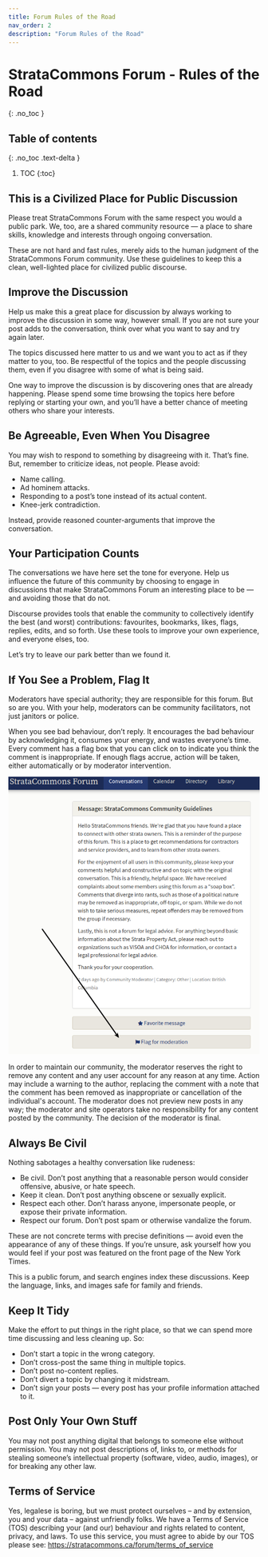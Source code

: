 ```yaml
---
title: Forum Rules of the Road
nav_order: 2
description: "Forum Rules of the Road"
---
```


# StrataCommons Forum - Rules of the Road
{: .no_toc }

## Table of contents
{: .no_toc .text-delta }

1. TOC
{:toc}

## This is a Civilized Place for Public Discussion

Please treat StrataCommons Forum with the same respect you would a public park. We, too, are a shared community resource — a place to share skills, knowledge and interests through ongoing conversation.

These are not hard and fast rules, merely aids to the human judgment of the StrataCommons Forum community. Use these guidelines to keep this a clean, well-lighted place for civilized public discourse.

## Improve the Discussion

Help us make this a great place for discussion by always working to improve the discussion in some way, however small. If you are not sure your post adds to the conversation, think over what you want to say and try again later.

The topics discussed here matter to us and we want you to act as if they matter to you, too. Be respectful of the topics and the people discussing them, even if you disagree with some of what is being said.

One way to improve the discussion is by discovering ones that are already happening. Please spend some time browsing the topics here before replying or starting your own, and you’ll have a better chance of meeting others who share your interests.

## Be Agreeable, Even When You Disagree

You may wish to respond to something by disagreeing with it. That’s fine. But, remember to criticize ideas, not people. Please avoid:

- Name calling. 
- Ad hominem attacks. 
- Responding to a post’s tone instead of its actual content. 
- Knee-jerk contradiction.

Instead, provide reasoned counter-arguments that improve the conversation.

## Your Participation Counts

The conversations we have here set the tone for everyone. Help us influence the future of this community by choosing to engage in discussions that make StrataCommons Forum an interesting place to be — and avoiding those that do not.

Discourse provides tools that enable the community to collectively identify the best (and worst) contributions: favourites, bookmarks, likes, flags, replies, edits, and so forth. Use these tools to improve your own experience, and everyone elses, too.

Let’s try to leave our park better than we found it.

## If You See a Problem, Flag It

Moderators have special authority; they are responsible for this forum. But so are you. With your help, moderators can be community facilitators, not just janitors or police.

When you see bad behaviour, don’t reply. It encourages the bad behaviour by acknowledging it, consumes your energy, and wastes everyone’s time. Every comment has a flag box that you can click on to indicate you think the comment is inappropriate. If enough flags accrue, action will be taken, either automatically or by moderator intervention.

![Flagging](forum_rules_of_the_road/rules1.png)

In order to maintain our community, the moderator reserves the right to remove any content and any user account for any reason at any time. Action may include a warning to the author, replacing the comment with a note that the comment has been removed as inappropriate or cancellation of the individual's account. The moderator does not preview new posts in any way; the moderator and site operators take no responsibility for any content posted by the community. The decision of the moderator is final.

## Always Be Civil

Nothing sabotages a healthy conversation like rudeness:

- Be civil. Don’t post anything that a reasonable person would consider offensive, abusive, or hate speech. 
- Keep it clean. Don’t post anything obscene or sexually explicit. 
- Respect each other. Don’t harass anyone, impersonate people, or expose their private information. 
- Respect our forum. Don’t post spam or otherwise vandalize the forum.

These are not concrete terms with precise definitions — avoid even the appearance of any of these things. If you’re unsure, ask yourself how you would feel if your post was featured on the front page of the New York Times.

This is a public forum, and search engines index these discussions. Keep the language, links, and images safe for family and friends.

## Keep It Tidy

Make the effort to put things in the right place, so that we can spend more time discussing and less cleaning up. So:

- Don’t start a topic in the wrong category. 
- Don’t cross-post the same thing in multiple topics. 
- Don’t post no-content replies. 
- Don’t divert a topic by changing it midstream. 
- Don’t sign your posts — every post has your profile information attached to it.

## Post Only Your Own Stuff

You may not post anything digital that belongs to someone else without permission. You may not post descriptions of, links to, or methods for stealing someone’s intellectual property (software, video, audio, images), or for breaking any other law.

## Terms of Service

Yes, legalese is boring, but we must protect ourselves – and by extension, you and your data – against unfriendly folks. We have a Terms of Service (TOS) describing your (and our) behaviour and rights related to content, privacy, and laws. To use this service, you must agree to abide by our TOS please see:  https://stratacommons.ca/forum/terms_of_service
